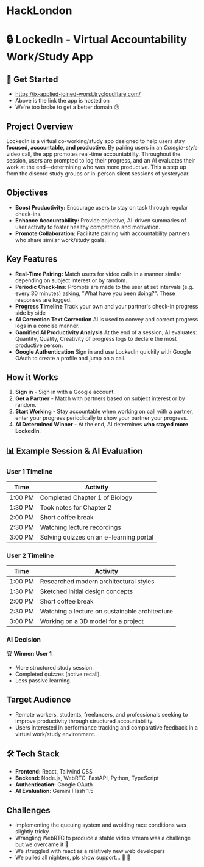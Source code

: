 # HackLondon

# 🔒 LockedIn - Virtual Accountability Work/Study App

## 🎉 **Get Started**
- https://ix-applied-joined-worst.trycloudflare.com/
- Above is the link the app is hosted on
- We're too broke to get a better domain 😢


## Project Overview
LockedIn is a virtual co-working/study app designed to help users stay **focused, accountable, and productive**. By pairing users in an *Omegle-style* video call, the app promotes real-time accountability. Throughout the session, users are prompted to log their progress, and an AI evaluates their work at the end—determining who was more productive. This a step up from the discord study groups or in-person silent sessions of yesteryear.

## Objectives
- **Boost Productivity:** Encourage users to stay on task through regular check-ins.
- **Enhance Accountability:** Provide objective, AI-driven summaries of user activity to foster healthy competition and motivation.
- **Promote Collaboration:** Facilitate pairing with accountability partners who share similar work/study goals.

## Key Features
- **Real-Time Pairing:** Match users for video calls in a manner similar depending on subject interest or by random.
- **Periodic Check-Ins:** Prompts are made to the user at set intervals (e.g. every 30 minutes) asking, "What have you been doing?". These responses are logged.
- **Progress Timeline** Track your own and your partner's check-in progress side by side
- **AI Correction Text Correction** AI is used to convey and correct progress logs in a concise manner.
- **Gamified AI Productivity Analysis** At the end of a session, AI evaluates: Quantity, Quality, Creativity of progress logs to declare the most productive person.
- **Google Authentication** Sign in and use LockedIn quickily with Google OAuth to create a profile and jump on a call.

## How it Works
1. **Sign in** - Sign in with a Google account.
2. **Get a Partner** - Match with partners based on subject interest or by random.
3. **Start Working** - Stay accountable when working on call with a partner, enter your progress periodically to show your partner your progress.
4. **AI Determined Winner** - At the end, AI determines **who stayed more LockedIn**.

## 📊 **Example Session & AI Evaluation**

### **User 1 Timeline**
| Time  | Activity |
|-------|---------|
| 1:00 PM | Completed Chapter 1 of Biology |
| 1:30 PM | Took notes for Chapter 2 |
| 2:00 PM | Short coffee break |
| 2:30 PM | Watching lecture recordings |
| 3:00 PM | Solving quizzes on an e-learning portal |

### **User 2 Timeline**
| Time  | Activity |
|-------|---------|
| 1:00 PM | Researched modern architectural styles |
| 1:30 PM | Sketched initial design concepts |
| 2:00 PM | Short coffee break |
| 2:30 PM | Watching a lecture on sustainable architecture |
| 3:00 PM | Working on a 3D model for a project |

### **AI Decision**
🏆 **Winner: User 1**
- More structured study session.
- Completed quizzes (active recall).
- Less passive learning.

## Target Audience
- Remote workers, students, freelancers, and professionals seeking to improve productivity through structured accountability.
- Users interested in performance tracking and comparative feedback in a virtual work/study environment.

## 🛠 **Tech Stack**
- **Frontend:** React, Tailwind CSS
- **Backend:** Node.js, WebRTC, FastAPI, Python, TypeScript
- **Authentication:** Google OAuth
- **AI Evaluation:** Gemini Flash 1.5

## **Challenges**
- Implementing the queuing system and avoiding race conditions was slightly tricky.
- Wrangling WebRTC to produce a stable video stream was a challenge but we overcame it 💪
- We struggled with react as a relatively new web developers
- We pulled all nighters, pls show support... 🫠 🙏
